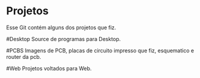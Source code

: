 # Projetos
 Esse Git contém alguns dos projetos que fiz.
 
 #Desktop
 Source de programas para Desktop.
 
 #PCBS
 Imagens de PCB, placas de circuito impresso que fiz, esquematico e router da pcb.
 
 #Web
 Projetos voltados para Web.
 
 
